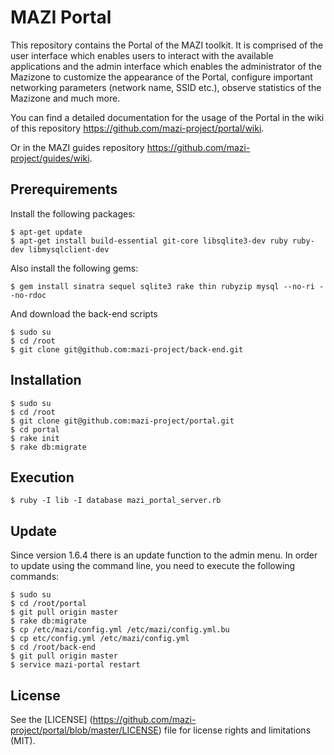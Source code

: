 MAZI Portal
=================

This repository contains the Portal of the MAZI toolkit. It is comprised of the user interface which enables users to interact with the available applications and the admin interface which enables the administrator of the Mazizone to customize the appearance of the Portal, configure important networking parameters (network name, SSID etc.), observe statistics of the Mazizone and much more.

You can find a detailed documentation for the usage of the Portal in the wiki of this repository https://github.com/mazi-project/portal/wiki.

Or in the MAZI guides repository https://github.com/mazi-project/guides/wiki.

Prerequirements
---------------

Install the following packages:

    $ apt-get update
    $ apt-get install build-essential git-core libsqlite3-dev ruby ruby-dev libmysqlclient-dev

Also install the following gems:

    $ gem install sinatra sequel sqlite3 rake thin rubyzip mysql --no-ri --no-rdoc

And download the back-end scripts

    $ sudo su
    $ cd /root
    $ git clone git@github.com:mazi-project/back-end.git

Installation
------------

    $ sudo su
    $ cd /root
    $ git clone git@github.com:mazi-project/portal.git
    $ cd portal
    $ rake init
    $ rake db:migrate


Execution
---------

    $ ruby -I lib -I database mazi_portal_server.rb

Update
-------

Since version 1.6.4 there is an update function to the admin menu. 
In order to update using the command line, you need to execute the following commands:

    $ sudo su
    $ cd /root/portal
    $ git pull origin master
    $ rake db:migrate
    $ cp /etc/mazi/config.yml /etc/mazi/config.yml.bu
    $ cp etc/config.yml /etc/mazi/config.yml
    $ cd /root/back-end
    $ git pull origin master
    $ service mazi-portal restart

## License

See the [LICENSE] (https://github.com/mazi-project/portal/blob/master/LICENSE) file for license rights and limitations (MIT).
